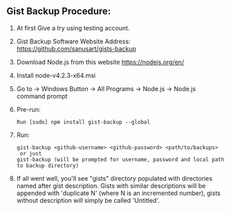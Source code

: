 ## Gist Backup Procedure:

01. At first Give a try using testing account.
02. Gist Backup Software Website Address: https://github.com/sanusart/gists-backup 
03. Download Node.js from this website https://nodejs.org/en/ 
04. Install node-v4.2.3-x64.msi
05. Go to -> Windows Button -> All Programs -> Node.js -> Node.js command prompt
06. Pre-run:

    ```
    Run [sudo] npm install gist-backup --global
    ```
07. Run:

    ```
    gist-backup <github-username> <github-password> <path/to/backups>
     or just
    gist-backup (will be prompted for username, password and local path to backup directory)
    ```
08. If all went well, you'll see "gists" directory populated with directories named after gist description. Gists with similar descriptions will be appended with 'duplicate N' (where N is an incremented number), gists without description will simply be called 'Untitled'.